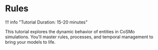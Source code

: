 # Rules

!!! info "Tutorial Duration: 15-20 minutes"

This tutorial explores the dynamic behavior of entities in CoSMo simulations. You'll master rules, processes, and temporal management to bring your models to life.
